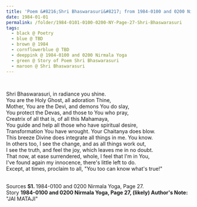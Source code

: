 ```yaml
---
title: 'Poem &#8216;Shri Bhaswarasuri&#8217; from 1984-0100 and 0200 Nirmala Yoga, Page 27'
date: 1984-01-01
permalink: /folder/1984-0101-0100-0200-NY-Page-27-Shri-Bhaswarasuri
tags:
  - black @ Poetry
  - blue @ TBD
  - brown @ 1984
  - cornflowerblue @ TBD
  - deeppink @ 1984-0100 and 0200 Nirmala Yoga
  - green @ Story of Poem Shri Bhaswarasuri
  - maroon @ Shri Bhaswarasuri
---
```


<br>

<p>
Shri Bhaswarasuri, in radiance you shine.<br>
You are the Holy Ghost, all adoration Thine,<br>
Mother, You are the Devi, and demons You do slay,<br>
You protect the Devas, and those to You who pray,<br>
Creatrix of all that is, of all this Mahamaya,<br>
You guide and help all those who have spiritual desire,<br>
Transformation You have wrought. Your Chaitanya does blow.<br>
This breeze Divine does integrate all things in me. You know.<br>
In others too, I see the change, and as all things work out,<br>
I see the truth, and feel the joy, which leaves me in no doubt.<br>
That now, at ease surrendered, whole, I feel that I'm in You,<br>
I've found again my innocence, there's little left to do.<br>
Except, at times, proclaim to all, "You too can know what's true!"<br>
</p>

<br>

<wave-list>
<list-title color="DarkSeaGreen" width="40">Sources</list-title>
  <list-item color="BlanchedAlmond"  width="280"><b>S1. </b> 1984-0100 and 0200 Nirmala Yoga, Page 27.</list-item>
</wave-list>

<br>

<wave-list>
<list-title color="DarkSeaGreen" width="25">Story</list-title>
  <list-item color="BlanchedAlmond"  width="280"><b>1984-0100 and 0200 Nirmala Yoga, Page 27, (likely) Author's Note:</b> "JAI MATAJI"</list-item>
</wave-list>